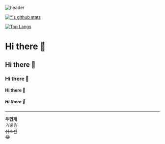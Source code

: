 ![header](https://capsule-render.vercel.app/api?type=waving&color=rightgreen&height=300&section=header&text=데이터분석가김현정&fontSize=90)

[![*'s github stats](https://github-readme-stats.vercel.app/api?username=1016wjd)](https://github.com/깃허브아이디)

[![Top Langs](https://github-readme-stats.vercel.app/api/top-langs/?username=1016wjd)](https://github.com/1016wjd/github-readme-stats)


# Hi there 👋
## Hi there 👋
### Hi there 👋
#### Hi there 👋
##### Hi there 👋
---
**두껍게** <br>
*기울임* <br>
~~취소선~~ <br>
:joy: <br>

